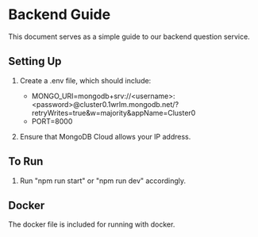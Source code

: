 # Backend Guide

This document serves as a simple guide to our backend question service.

## Setting Up

1) Create a .env file, which should include:
    - MONGO_URI=mongodb+srv://&lt;username&gt;:&lt;password&gt;@cluster0.1wrlm.mongodb.net/?retryWrites=true&w=majority&appName=Cluster0
    - PORT=8000

2) Ensure that MongoDB Cloud allows your IP address.

## To Run

1) Run "npm run start" or "npm run dev" accordingly.

## Docker

The docker file is included for running with docker.